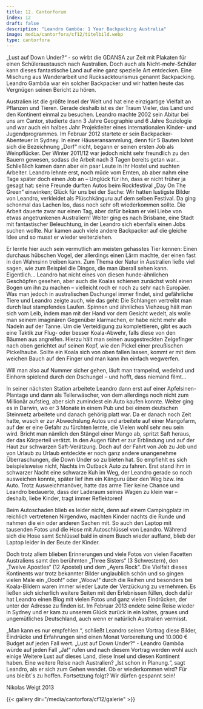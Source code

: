 ```yaml
---
title: 12. Cantorforum
index: 12
draft: false
description: "Leandro Gambôa: 1 Year Backpacking Australia"
image: media/cantorfora/cf12/titelbild.webp
type: cantorfora
---
```

„Lust auf Down Under?“ - so wirbt die GDANSA zur Zeit mit Plakaten für einen Schüleraustausch nach Australien. Doch auch als Nicht-mehr-Schüler kann dieses fantastische Land auf eine ganz spezielle Art entdecken. Eine Mischung aus Wanderarbeit und Rucksacktourismus genannt Backpacking. Leandro Gambôa war ein solcher Backpacker und wir hatten heute das Vergnügen seinen Bericht zu hören.

Australien ist die größte Insel der Welt und hat eine einzigartige Vielfalt an Pflanzen und Tieren. Gerade deshalb ist es der Traum Vieler, das Land und den Kontinent einmal zu besuchen. Leandro machte 2002 sein Abitur bei uns am Cantor, studierte dann 3 Jahre Geographie und 6 Jahre Soziologie und war auch ein halbes Jahr Projektleiter eines internationalen Kinder- und Jugendprogrammes. Im Februar 2012 startete er sein Backpacker-Abenteuer in Sydney. In einer Häuseransammlung, denn für 5 Bauten lohnt sich die Bezeichnung „Dorf“ nicht, begann er seinen ersten Job als Weinpflücker. Der Winter 2011/12 war jedoch nicht sehr freundlich zu den Bauern gewesen, sodass die Arbeit nach 3 Tagen bereits getan war... Schließlich kamen dann aber ein paar Leute in ihr Hostel und suchten Arbeiter. Leandro lehnte erst, noch müde vom Ernten, ab aber nahm eine Tage später doch einen Job an – Unglück für ihn, dass er nicht früher ja gesagt hat: seine Freunde durften Autos beim Rockfestival „Day On The Green“ einwinken; Glück für uns bei der Sache: Wir hatten lustigste Bilder von Leandro, verkleidet als Plüschkänguru auf dem selben Festival. Da ging schonmal das Lachen los, dass noch sehr oft wiederkommen sollte. Die Arbeit dauerte zwar nur einen Tag, aber dafür bekam er viel Liebe von etwas angetrunkenen Australiern! Weiter ging es nach Brisbane, eine Stadt mit fantastischer Beleuchtung, in der Leandro sich ebenfalls einen Jobs suchen wollte. Nur kamen auch viele andere Backpacker auf die gleiche Idee und so musst er wieder weiterziehen.

Er lernte hier auch sein vermutlich am meisten gehasstes Tier kennen: Einen durchaus hübschen Vogel, der allerdings einen Lärm machte, der einen fast in den Wahnsinn treiben kann. Zum Thema der Natur in Australien ließe viel sagen, wie zum Beispiel die Dingos, die man überall sehen kann. Eigentlich... Leandro hat nicht eines von diesen hunde-ähnlichen Geschöpfen gesehen, aber auch die Koalas schienen zunächst wohl einen Bogen um ihn zu machen – vielleicht roch er noch zu sehr nach Europäer. Was man jedoch in australischen Dschungel immer findet, sind gefährliche Tiere und Leandro zeigte auch, wie das geht: Die Schlangen vertreibt man durch laut stampfendes Laufen. Spinnen und ähnliches Viehzeug hält man sich vom Leib, indem man mit der Hand vor dem Gesicht wedelt, als wolle man seinem imaginären Gegenüber klarmachen, er habe nicht mehr alle Nadeln auf der Tanne. Um die Verteidigung zu komplettieren, gibt es auch eine Taktik zur Flug- oder besser Koala-Abwehr, falls diese von den Bäumen aus angreifen. Hierzu hält man seinen ausgestreckten Zeigefinger nach oben gerichtet auf seinen Kopf, wie den Pickel einer preußischen Pickelhaube. Sollte ein Koala sich von oben fallen lassen, kommt er mit dem weichen Bauch auf den Finger und man kann ihn einfach wegwerfen.

Will man also auf Nummer sicher gehen, läuft man trampelnd, wedelnd und Einhorn spielend durch den Dschungel – und hofft, dass niemand filmt...

In seiner nächsten Station arbeitete Leandro dann erst auf einer Apfelsinen-Plantage und dann als Tellerwäscher, von dem allerdings noch nicht zum Millionär aufstieg, aber sich zumindest ein Auto kaufen konnte. Weiter ging es in Darwin, wo er 3 Monate in einem Pub und bei einem deutschen Steinmetz arbeitete und danach gehörig platt war. Da er danach noch Zeit hatte, wusch er zur Abwechslung Autos und arbeitete auf einer Mangofarm, auf der er eine Gefahr zu fürchten lernte, die Vielen wohl sehr neu sein wird. Bricht man nämlich den Stängel einer Mango ab, spritzt Saft heraus, der das Körperteil verätzt. In den Augen führt er zur Erblindung und auf der Haut zur schwarzen Saft-Verätzung. Doch auf der Fahrt von Job zu Job und von Urlaub zu Urlaub entdeckte er noch ganz andere unangenehme Überraschungen, die Down Under so zu bieten hat. So empfiehlt es sich beispielsweise nicht, Nachts im Outback Auto zu fahren. Erst stand ihm in schwarzer Nacht eine schwarze Kuh im Weg, der Leandro gerade so noch ausweichen konnte, später lief ihm ein Känguru über den Weg bzw. ins Auto. Trotz Ausweichmanöver, hatte das arme Tier keine Chance und Leandro bedauerte, dass der Laderaum seines Wagen zu klein war – deshalb, liebe Kinder, tragt immer Reflektoren!

Beim Autoschaden blieb es leider nicht, denn auf einem Campingplatz im reichlich vertretenen Nirgendwo, machten Kinder nachts die Runde und nahmen die ein oder anderen Sachen mit. So auch den Laptop mit tausenden Fotos und die Hose mit Autoschlüssel von Leandro. Während sich die Hose samt Schlüssel bald in einem Busch wieder auffand, blieb der Laptop leider in der Beute der Kinder.

Doch trotz allem blieben Erinnerungen und viele Fotos von vielen Facetten Australiens samt den berühmten „Three Sisters“ (3 Schwestern), den „Twelve Apostles“ (12 Apostel) und dem „Ayers Rock“. Die Vielfalt dieses Kontinents war trotz bekannter Bilder unglaublich schön und so gingen vielen Male ein „Oooh!“ oder „Woow!“ durch die Reihen und besonders bei Koala-Bildern waren immer wieder Laute der Verzückung zu vernehmen. Es ließen sich sicherlich weitere Seiten mit den Erlebnissen füllen, doch dafür hat Leandro einen Blog mit vielen Fotos und ganz vielen Eindrücken, der unter der Adresse zu finden ist. Im Februar 2013 endete seine Reise wieder in Sydney und er kam zu unserem Glück zurück in ein kaltes, graues und ungemütliches Deutschland, auch wenn er natürlich Australien vermisst.

„Man kann es nur empfehlen.“, schließt Leandro seinen Vortrag diese Bilder, Eindrücke und Erfahrungen sind einen Monat Vorbereitung und 10.000 € Budget auf jeden Fall wert. „Lust auf Down Under?“ - Leandro Gambôa würde auf jeden Fall „Ja!“ rufen und nach diesem Vortrag werden wohl auch einige Weitere Lust auf dieses Land, diese Insel und diesen Kontinent haben. Eine weitere Reise nach Australien? „Ist schon in Planung.“, sagt Leandro, als er sich zum Gehen wendet. Ob er wiederkommen wird? Für uns bleibt´s zu hoffen. Fortsetzung folgt? Wir dürfen gespannt sein!

Nikolas Weigt 2013

{{< gallery dir="/media/cantorfora/cf12/galerie" >}}
